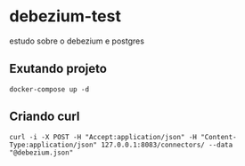 # debezium-test
estudo sobre o debezium e postgres

## Exutando projeto

```
docker-compose up -d
```
## Criando curl

```
curl -i -X POST -H "Accept:application/json" -H "Content-Type:application/json" 127.0.0.1:8083/connectors/ --data "@debezium.json"
```


